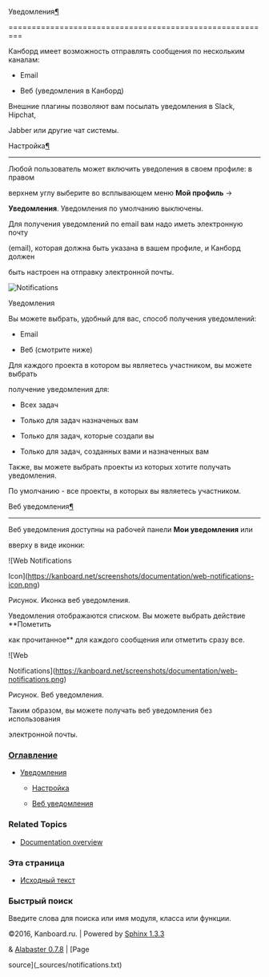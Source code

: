 Уведомления[¶](#notifications "Ссылка на этот заголовок")

=========================================================



Канборд имеет возможность отправлять сообщения по нескольким каналам:



-   Email

-   Веб (уведомления в Канборд)



Внешние плагины позволяют вам посылать уведомления в Slack, Hipchat,

Jabber или другие чат системы.



Настройка[¶](#configuration "Ссылка на этот заголовок")

-------------------------------------------------------



Любой пользователь может включить уведоления в своем профиле: в правом

верхнем углу выберите во всплывающем меню **Мой профиль** -\>

**Уведомления**. Уведомления по умолчанию выключены.



Для получения уведомлений по email вам надо иметь электронную почту

(email), которая должна быть указана в вашем профиле, и Канборд должен

быть настроен на отправку электронной почты.



![Notifications](https://kanboard.net/screenshots/documentation/notifications.png)



Уведомления



Вы можете выбрать, удобный для вас, способ получения уведомлений:



-   Email



-   Веб (смотрите ниже)



Для каждого проекта в котором вы являетесь участником, вы можете выбрать

получение уведомления для:



-   Всех задач



-   Только для задач назначеных вам



-   Только для задач, которые создали вы



-   Только для задач, созданных вами и назначенных вам



Также, вы можете выбрать проекты из которых хотите получать уведомления.

По умолчанию - все проекты, в которых вы являетесь участником.



Веб уведомления[¶](#web-notifications "Ссылка на этот заголовок")

-----------------------------------------------------------------



Веб уведомления доступны на рабочей панели **Мои уведомления** или

вверху в виде иконки:



![Web Notifications

Icon](https://kanboard.net/screenshots/documentation/web-notifications-icon.png)



Рисунок. Иконка веб уведомления.



Уведомления отображаются списком. Вы можете выбрать действие **Пометить

как прочитанное** для каждого сообщения или отметить сразу все.



![Web

Notifications](https://kanboard.net/screenshots/documentation/web-notifications.png)



Рисунок. Веб уведомления.



Таким образом, вы можете получать веб уведомления без использования

электронной почты.



### [Оглавление](index.markdown)



-   [Уведомления](#)

    -   [Настройка](#configuration)

    -   [Веб уведомления](#web-notifications)



### Related Topics



-   [Documentation overview](index.markdown)



### Эта страница



-   [Исходный текст](_sources/notifications.txt)



### Быстрый поиск



Введите слова для поиска или имя модуля, класса или функции.



©2016, Kanboard.ru. | Powered by [Sphinx 1.3.3](http://sphinx-doc.org/)

& [Alabaster 0.7.8](https://github.com/bitprophet/alabaster) | [Page

source](_sources/notifications.txt)


